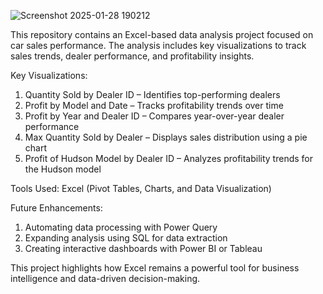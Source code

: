 
![Screenshot 2025-01-28 190212](https://github.com/user-attachments/assets/d7d6f6de-7f0f-41ca-860d-cc60672350ab)

This repository contains an Excel-based data analysis project focused on car sales performance. The analysis includes key visualizations to track sales trends, dealer performance, and profitability insights.

Key Visualizations:

1. Quantity Sold by Dealer ID – Identifies top-performing dealers
2. Profit by Model and Date – Tracks profitability trends over time
3. Profit by Year and Dealer ID – Compares year-over-year dealer performance
4. Max Quantity Sold by Dealer – Displays sales distribution using a pie chart
5. Profit of Hudson Model by Dealer ID – Analyzes profitability trends for the Hudson model

Tools Used:
Excel (Pivot Tables, Charts, and Data Visualization)

Future Enhancements:

1. Automating data processing with Power Query
2. Expanding analysis using SQL for data extraction
3. Creating interactive dashboards with Power BI or Tableau
   
This project highlights how Excel remains a powerful tool for business intelligence and data-driven decision-making.
